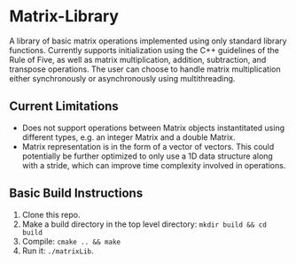 # Matrix-Library
A library of basic matrix operations implemented using only standard library functions. 
Currently supports initialization using the C++ guidelines of the Rule of Five, as well as 
matrix multiplication, addition, subtraction, and transpose operations. The user can choose
to handle matrix multiplication either synchronously or asynchronously using multithreading.

## Current Limitations
- Does not support operations between Matrix objects instantitated using different types,
e.g. an integer Matrix and a double Matrix.
- Matrix representation is in the form of a vector of vectors. This could potentially be further optimized
to only use a 1D data structure along with a stride, which can improve time complexity involved in operations.

## Basic Build Instructions
1. Clone this repo.
2. Make a build directory in the top level directory: `mkdir build && cd build`
3. Compile: `cmake .. && make`
4. Run it: `./matrixLib`.
